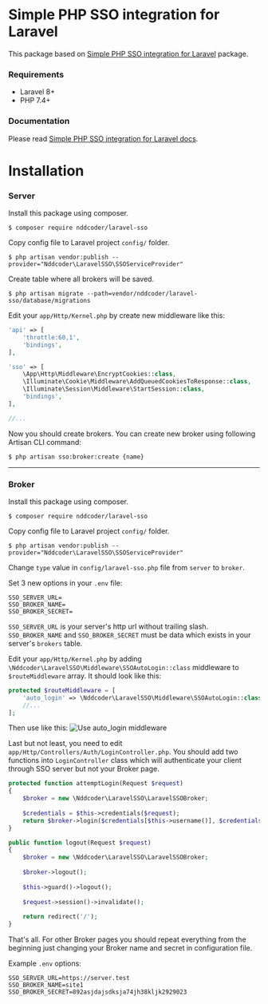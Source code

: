 # Simple PHP SSO integration for Laravel

This package based on [Simple PHP SSO integration for Laravel](https://github.com/zefy/laravel-sso) package.

### Requirements
* Laravel 8+
* PHP 7.4+

### Documentation
Please read [Simple PHP SSO integration for Laravel docs](https://github.com/zefy/laravel-sso).

# Installation
### Server
Install this package using composer.
```shell
$ composer require nddcoder/laravel-sso
```


Copy config file to Laravel project `config/` folder.
```shell
$ php artisan vendor:publish --provider="Nddcoder\LaravelSSO\SSOServiceProvider"
```


Create table where all brokers will be saved.
```shell
$ php artisan migrate --path=vendor/nddcoder/laravel-sso/database/migrations
```


Edit your `app/Http/Kernel.php` by create new middleware like this:
```php
'api' => [
    'throttle:60,1',
    'bindings',
],

'sso' => [
    \App\Http\Middleware\EncryptCookies::class,
    \Illuminate\Cookie\Middleware\AddQueuedCookiesToResponse::class,
    \Illuminate\Session\Middleware\StartSession::class,
    'bindings',
],

//...
```


Now you should create brokers.
You can create new broker using following Artisan CLI command:
```shell
$ php artisan sso:broker:create {name}
```

----------

### Broker
Install this package using composer.
```shell
$ composer require nddcoder/laravel-sso
```


Copy config file to Laravel project `config/` folder.
```shell
$ php artisan vendor:publish --provider="Nddcoder\LaravelSSO\SSOServiceProvider"
```


Change `type` value in `config/laravel-sso.php` file from `server`
 to `broker`.

 

Set 3 new options in your `.env` file:
```shell
SSO_SERVER_URL=
SSO_BROKER_NAME=
SSO_BROKER_SECRET=
```
`SSO_SERVER_URL` is your server's http url without trailing slash. `SSO_BROKER_NAME` and `SSO_BROKER_SECRET` must be data which exists in your server's `brokers` table.



Edit your `app/Http/Kernel.php` by adding `\Nddcoder\LaravelSSO\Middleware\SSOAutoLogin::class` middleware to `$routeMiddleware` array. It should look like this:
```php
protected $routeMiddleware = [
    'auto_login' => \Nddcoder\LaravelSSO\Middleware\SSOAutoLogin::class,
    //...
];
```

Then use like this:
![Use auto_login middleware](https://i.imgur.com/1p3BTp1.png)



Last but not least, you need to edit `app/Http/Controllers/Auth/LoginController.php`. You should add two functions into `LoginController` class which will authenticate your client through SSO server but not your Broker page.
```php
protected function attemptLogin(Request $request)
{
    $broker = new \Nddcoder\LaravelSSO\LaravelSSOBroker;
    
    $credentials = $this->credentials($request);
    return $broker->login($credentials[$this->username()], $credentials['password']);
}

public function logout(Request $request)
{
    $broker = new \Nddcoder\LaravelSSO\LaravelSSOBroker;
    
    $broker->logout();
    
    $this->guard()->logout();
    
    $request->session()->invalidate();
    
    return redirect('/');
}
```


That's all. For other Broker pages you should repeat everything from the beginning just changing your Broker name and secret in configuration file.




Example `.env` options:
```shell
SSO_SERVER_URL=https://server.test
SSO_BROKER_NAME=site1
SSO_BROKER_SECRET=892asjdajsdksja74jh38kljk2929023
```
